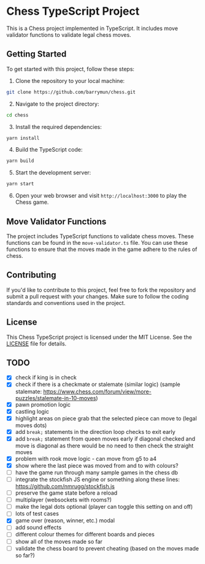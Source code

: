 # Chess TypeScript Project

This is a Chess project implemented in TypeScript. It includes move validator functions to validate legal chess moves.

## Getting Started

To get started with this project, follow these steps:

1. Clone the repository to your local machine:

```bash
git clone https://github.com/barrymun/chess.git
```

2. Navigate to the project directory:

```bash
cd chess
```

3. Install the required dependencies:

```bash
yarn install
```

4. Build the TypeScript code:

```bash
yarn build
```

5. Start the development server:

```bash
yarn start
```

6. Open your web browser and visit `http://localhost:3000` to play the Chess game.

## Move Validator Functions

The project includes TypeScript functions to validate chess moves. These functions can be found in the `move-validator.ts` file. You can use these functions to ensure that the moves made in the game adhere to the rules of chess.

## Contributing

If you'd like to contribute to this project, feel free to fork the repository and submit a pull request with your changes. Make sure to follow the coding standards and conventions used in the project.

## License

This Chess TypeScript project is licensed under the MIT License. See the [LICENSE](LICENSE) file for details.

## TODO

- [x] check if king is in check
- [x] check if there is a checkmate or stalemate (similar logic) (sample stalemate: https://www.chess.com/forum/view/more-puzzles/stalemate-in-10-moves)
- [x] pawn promotion logic
- [x] castling logic
- [x] highlight areas on piece grab that the selected piece can move to (legal moves dots)
- [x] add `break;` statements in the direction loop checks to exit early
- [x] add `break;` statement from queen moves early if diagonal checked and move is diagonal as there would be no need to then check the straight moves
- [x] problem with rook move logic - can move from g5 to a4
- [x] show where the last piece was moved from and to with colours?
- [ ] have the game run through many sample games in the chess db
- [ ] integrate the stockfish JS engine or something along these lines: https://github.com/nmrugg/stockfish.js
- [ ] preserve the game state before a reload
- [ ] multiplayer (websockets with rooms?)
- [ ] make the legal dots optional (player can toggle this setting on and off)
- [ ] lots of test cases
- [x] game over (reason, winner, etc.) modal
- [ ] add sound effects
- [ ] different colour themes for different boards and pieces
- [ ] show all of the moves made so far
- [ ] validate the chess board to prevent cheating (based on the moves made so far?)
